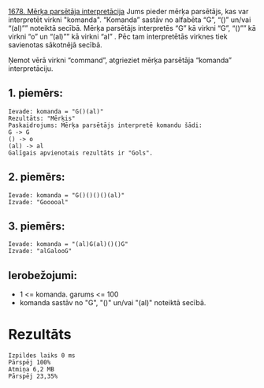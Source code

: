 [1678. Mērķa parsētāja interpretācija](https://leetcode.com/problems/goal-parser-interpretation/description/)
Jums pieder mērķa parsētājs, kas var interpretēt virkni "komanda". “Komanda” sastāv no alfabēta “G”, “()” un/vai “(al)”” noteiktā secībā. Mērķa parsētājs interpretēs “G” kā virkni “G”, “()”” kā virkni “o” un “(al)”” kā virkni “al” . Pēc tam interpretētās virknes tiek savienotas sākotnējā secībā.

Ņemot vērā virkni “command”, atgrieziet mērķa parsētāja “komanda” interpretāciju.

 

## 1. piemērs:
```
Ievade: komanda = "G()(al)"
Rezultāts: "Mērķis"
Paskaidrojums: Mērķa parsētājs interpretē komandu šādi:
G -> G
() -> o
(al) -> al
Galīgais apvienotais rezultāts ir "Gols".
```
## 2. piemērs:
```
Ievade: komanda = "G()()()()(al)"
Izvade: "Gooooal"
```
## 3. piemērs:
```
Ievade: komanda = "(al)G(al)()()G"
Izvade: "alGalooG"
```
## Ierobežojumi:

- 1 <= komanda. garums <= 100
- komanda sastāv no "G", "()" un/vai "(al)" noteiktā secībā.

# Rezultāts
```
Izpildes laiks 0 ms
Pārspēj 100%
Atmiņa 6,2 MB
Pārspēj 23,35%
```